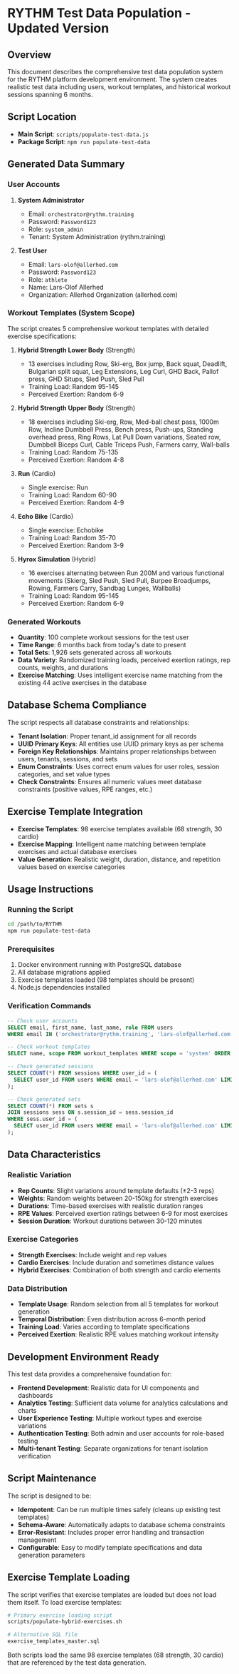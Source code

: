 # RYTHM Test Data Population - Updated Version

## Overview
This document describes the comprehensive test data population system for the RYTHM platform development environment. The system creates realistic test data including users, workout templates, and historical workout sessions spanning 6 months.

## Script Location
- **Main Script**: `scripts/populate-test-data.js`
- **Package Script**: `npm run populate-test-data`

## Generated Data Summary

### User Accounts
1. **System Administrator**
   - Email: `orchestrator@rythm.training`
   - Password: `Password123`
   - Role: `system_admin`
   - Tenant: System Administration (rythm.training)

2. **Test User**
   - Email: `lars-olof@allerhed.com`
   - Password: `Password123`
   - Role: `athlete`
   - Name: Lars-Olof Allerhed
   - Organization: Allerhed Organization (allerhed.com)

### Workout Templates (System Scope)
The script creates 5 comprehensive workout templates with detailed exercise specifications:

1. **Hybrid Strength Lower Body** (Strength)
   - 13 exercises including Row, Ski-erg, Box jump, Back squat, Deadlift, Bulgarian split squat, Leg Extensions, Leg Curl, GHD Back, Pallof press, GHD Situps, Sled Push, Sled Pull
   - Training Load: Random 95-145
   - Perceived Exertion: Random 6-9

2. **Hybrid Strength Upper Body** (Strength)
   - 18 exercises including Ski-erg, Row, Med-ball chest pass, 1000m Row, Incline Dumbbell Press, Bench press, Push-ups, Standing overhead press, Ring Rows, Lat Pull Down variations, Seated row, Dumbbell Biceps Curl, Cable Triceps Push, Farmers carry, Wall-balls
   - Training Load: Random 75-135
   - Perceived Exertion: Random 4-8

3. **Run** (Cardio)
   - Single exercise: Run
   - Training Load: Random 60-90
   - Perceived Exertion: Random 4-9

4. **Echo Bike** (Cardio)
   - Single exercise: Echobike
   - Training Load: Random 35-70
   - Perceived Exertion: Random 3-9

5. **Hyrox Simulation** (Hybrid)
   - 16 exercises alternating between Run 200M and various functional movements (Skierg, Sled Push, Sled Pull, Burpee Broadjumps, Rowing, Farmers Carry, Sandbag Lunges, Wallballs)
   - Training Load: Random 95-145
   - Perceived Exertion: Random 6-9

### Generated Workouts
- **Quantity**: 100 complete workout sessions for the test user
- **Time Range**: 6 months back from today's date to present
- **Total Sets**: 1,926 sets generated across all workouts
- **Data Variety**: Randomized training loads, perceived exertion ratings, rep counts, weights, and durations
- **Exercise Matching**: Uses intelligent exercise name matching from the existing 44 active exercises in the database

## Database Schema Compliance
The script respects all database constraints and relationships:
- **Tenant Isolation**: Proper tenant_id assignment for all records
- **UUID Primary Keys**: All entities use UUID primary keys as per schema
- **Foreign Key Relationships**: Maintains proper relationships between users, tenants, sessions, and sets
- **Enum Constraints**: Uses correct enum values for user roles, session categories, and set value types
- **Check Constraints**: Ensures all numeric values meet database constraints (positive values, RPE ranges, etc.)

## Exercise Template Integration
- **Exercise Templates**: 98 exercise templates available (68 strength, 30 cardio)
- **Exercise Mapping**: Intelligent name matching between template exercises and actual database exercises
- **Value Generation**: Realistic weight, duration, distance, and repetition values based on exercise categories

## Usage Instructions

### Running the Script
```bash
cd /path/to/RYTHM
npm run populate-test-data
```

### Prerequisites
1. Docker environment running with PostgreSQL database
2. All database migrations applied
3. Exercise templates loaded (98 templates should be present)
4. Node.js dependencies installed

### Verification Commands
```sql
-- Check user accounts
SELECT email, first_name, last_name, role FROM users 
WHERE email IN ('orchestrator@rythm.training', 'lars-olof@allerhed.com');

-- Check workout templates
SELECT name, scope FROM workout_templates WHERE scope = 'system' ORDER BY name;

-- Check generated sessions
SELECT COUNT(*) FROM sessions WHERE user_id = (
  SELECT user_id FROM users WHERE email = 'lars-olof@allerhed.com' LIMIT 1
);

-- Check generated sets
SELECT COUNT(*) FROM sets s 
JOIN sessions sess ON s.session_id = sess.session_id 
WHERE sess.user_id = (
  SELECT user_id FROM users WHERE email = 'lars-olof@allerhed.com' LIMIT 1
);
```

## Data Characteristics

### Realistic Variation
- **Rep Counts**: Slight variations around template defaults (±2-3 reps)
- **Weights**: Random weights between 20-150kg for strength exercises
- **Durations**: Time-based exercises with realistic duration ranges
- **RPE Values**: Perceived exertion ratings between 6-9 for most exercises
- **Session Duration**: Workout durations between 30-120 minutes

### Exercise Categories
- **Strength Exercises**: Include weight and rep values
- **Cardio Exercises**: Include duration and sometimes distance values
- **Hybrid Exercises**: Combination of both strength and cardio elements

### Data Distribution
- **Template Usage**: Random selection from all 5 templates for workout generation
- **Temporal Distribution**: Even distribution across 6-month period
- **Training Load**: Varies according to template specifications
- **Perceived Exertion**: Realistic RPE values matching workout intensity

## Development Environment Ready
This test data provides a comprehensive foundation for:
- **Frontend Development**: Realistic data for UI components and dashboards
- **Analytics Testing**: Sufficient data volume for analytics calculations and charts
- **User Experience Testing**: Multiple workout types and exercise variations
- **Authentication Testing**: Both admin and user accounts for role-based testing
- **Multi-tenant Testing**: Separate organizations for tenant isolation verification

## Script Maintenance
The script is designed to be:
- **Idempotent**: Can be run multiple times safely (cleans up existing test templates)
- **Schema-Aware**: Automatically adapts to database schema constraints
- **Error-Resistant**: Includes proper error handling and transaction management
- **Configurable**: Easy to modify template specifications and data generation parameters

## Exercise Template Loading
The script verifies that exercise templates are loaded but does not load them itself. To load exercise templates:

```bash
# Primary exercise loading script
scripts/populate-hybrid-exercises.sh

# Alternative SQL file
exercise_templates_master.sql
```

Both scripts load the same 98 exercise templates (68 strength, 30 cardio) that are referenced by the test data generation.